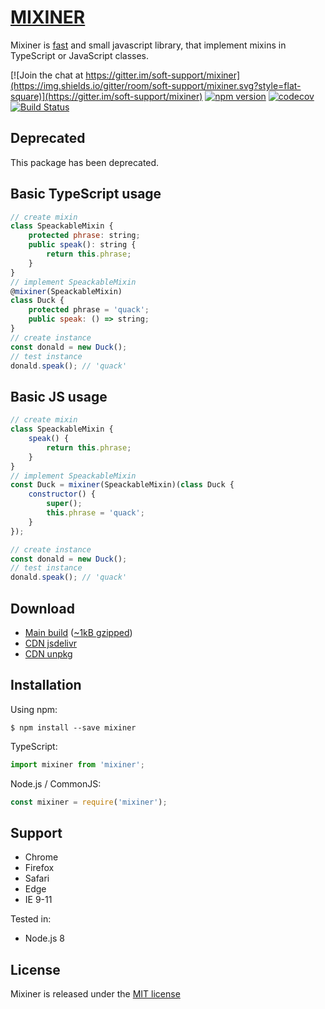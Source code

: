 # <span class="logo">[MIXINER](https://shvabuk.github.io/mixiner) </span>

Mixiner is [fast](https://github.com/shvabuk/mixiner/blob/gh-pages/_docs/performance.md) and small javascript library, that implement mixins in TypeScript or JavaScript classes.

[![Join the chat at https://gitter.im/soft-support/mixiner](https://img.shields.io/gitter/room/soft-support/mixiner.svg?style=flat-square)](https://gitter.im/soft-support/mixiner)
[![npm version](https://img.shields.io/npm/v/mixiner.svg?style=flat-square)](https://www.npmjs.com/package/mixiner)
[![codecov](https://codecov.io/gh/shvabuk/mixiner/branch/master/graph/badge.svg)](https://codecov.io/gh/shvabuk/mixiner)
[![Build Status](https://travis-ci.org/shvabuk/mixiner.svg?branch=master)](https://travis-ci.org/shvabuk/mixiner)

## Deprecated

This package has been deprecated.

## Basic TypeScript usage
``` javascript
// create mixin
class SpeackableMixin {
    protected phrase: string;
    public speak(): string {
        return this.phrase;
    }
}
// implement SpeackableMixin
@mixiner(SpeackableMixin)
class Duck {
    protected phrase = 'quack';
    public speak: () => string;
}
// create instance
const donald = new Duck();
// test instance
donald.speak(); // 'quack'
```

## Basic JS usage
``` javascript
// create mixin
class SpeackableMixin {
    speak() {
        return this.phrase;
    }
}
// implement SpeackableMixin
const Duck = mixiner(SpeackableMixin)(class Duck {
    constructor() {
        super();
        this.phrase = 'quack';
    }
});

// create instance
const donald = new Duck();
// test instance
donald.speak(); // 'quack'
```

## Download
* <i class="fa fa-download" aria-hidden="true"></i> [Main build](https://raw.githubusercontent.com/shvabuk/mixiner/master/dist/mixiner.js) ([~1kB gzipped](https://raw.githubusercontent.com/shvabuk/mixiner/master/dist/mixiner.min.js))
* <i class="fa fa-cloud-download" aria-hidden="true"></i> [CDN jsdelivr](https://cdn.jsdelivr.net/npm/mixiner)
* <i class="fa fa-cloud-download" aria-hidden="true"></i> [CDN unpkg](https://unpkg.com/mixiner/dist/mixiner.js)

## Installation

Using npm:
``` shell
$ npm install --save mixiner
```

TypeScript:
``` javascript
import mixiner from 'mixiner';
```

Node.js / CommonJS:
``` javascript
const mixiner = require('mixiner');
```

## Support
* <i class="fa fa-chrome" aria-hidden="true"></i> Chrome
* <i class="fa fa-firefox" aria-hidden="true"></i> Firefox
* <i class="fa fa-safari" aria-hidden="true"></i> Safari
* <i class="fa fa-edge" aria-hidden="true"></i> Edge
* <i class="fa fa-internet-explorer" aria-hidden="true"></i> IE 9-11

Tested in:
* <i class="fa fa-server" aria-hidden="true"></i> Node.js 8

## License

Mixiner is released under the [MIT license](https://raw.githubusercontent.com/shvabuk/mixiner/master/LICENSE.txt)

